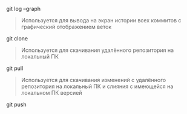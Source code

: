 git log –graph

> Используется для вывода на экран истории всех коммитов с графический отображением веток

git clone

> Используется для скачивания удалённого репозитория на локальный ПК

git pull

> Используется для скачивания изменений с удалённого репозитория на локальный ПК и слияния с имеющейся на локальном ПК версией

git push
